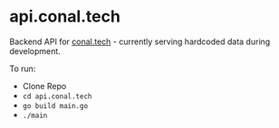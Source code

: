 # api.conal.tech

Backend API for [conal.tech](http://conal.tech) - currently serving hardcoded data during development.

To run:
- Clone Repo
- `cd api.conal.tech`
- `go build main.go`
- `./main`
